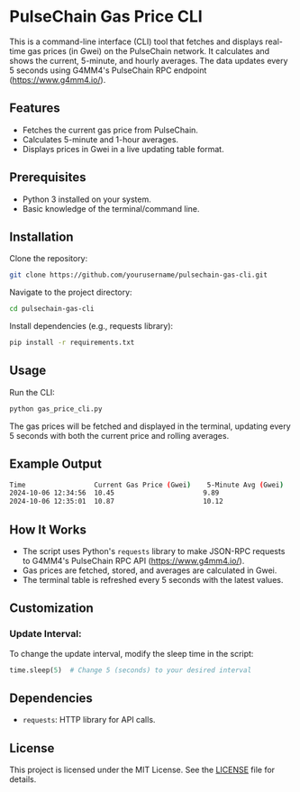 # PulseChain Gas Price CLI

This is a command-line interface (CLI) tool that fetches and displays real-time gas prices (in Gwei) on the PulseChain network. It calculates and shows the current, 5-minute, and hourly averages. The data updates every 5 seconds using G4MM4's PulseChain RPC endpoint (https://www.g4mm4.io/).

## Features
- Fetches the current gas price from PulseChain.
- Calculates 5-minute and 1-hour averages.
- Displays prices in Gwei in a live updating table format.

## Prerequisites
- Python 3 installed on your system.
- Basic knowledge of the terminal/command line.

## Installation

Clone the repository:
```bash
git clone https://github.com/yourusername/pulsechain-gas-cli.git
```

Navigate to the project directory:
```bash
cd pulsechain-gas-cli
```

Install dependencies (e.g., requests library):
```bash
pip install -r requirements.txt
```

## Usage

Run the CLI:
```bash
python gas_price_cli.py
```

The gas prices will be fetched and displayed in the terminal, updating every 5 seconds with both the current price and rolling averages.

## Example Output
```bash
Time                 Current Gas Price (Gwei)    5-Minute Avg (Gwei)    1-Hour Avg (Gwei)
2024-10-06 12:34:56  10.45                      9.89                   10.02
2024-10-06 12:35:01  10.87                      10.12                  10.04
```

## How It Works
- The script uses Python's `requests` library to make JSON-RPC requests to G4MM4's PulseChain RPC API (https://www.g4mm4.io/).
- Gas prices are fetched, stored, and averages are calculated in Gwei.
- The terminal table is refreshed every 5 seconds with the latest values.

## Customization

### Update Interval:
To change the update interval, modify the sleep time in the script:
```python
time.sleep(5)  # Change 5 (seconds) to your desired interval
```

## Dependencies
- `requests`: HTTP library for API calls.

## License
This project is licensed under the MIT License. See the [LICENSE](LICENSE) file for details.
